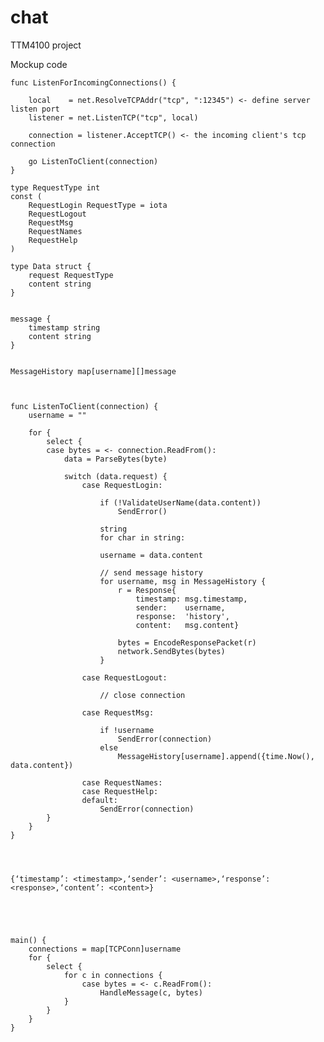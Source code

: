 # chat
TTM4100 project

Mockup code
	
	func ListenForIncomingConnections() {
	
		local    = net.ResolveTCPAddr("tcp", ":12345") <- define server listen port
		listener = net.ListenTCP("tcp", local)
		
		connection = listener.AcceptTCP() <- the incoming client's tcp connection
		
		go ListenToClient(connection)
	}
	
	type RequestType int
	const (
		RequestLogin RequestType = iota
		RequestLogout
		RequestMsg
		RequestNames
		RequestHelp
	)
	
	type Data struct {
		request RequestType
		content string
	}
	
	
	message {
		timestamp string
		content string
	}
		
	
	MessageHistory map[username][]message
	
	
	
	func ListenToClient(connection) {
		username = ""
	
		for {
			select {
			case bytes = <- connection.ReadFrom():
				data = ParseBytes(byte)
				
				switch (data.request) {
					case RequestLogin:
					
						if (!ValidateUserName(data.content))
							SendError()
							
						string
						for char in string:
						
						username = data.content
						
						// send message history
						for username, msg in MessageHistory {
							r = Response{
								timestamp: msg.timestamp,
								sender:    username,
								response:  'history',
								content:   msg.content}
								
							bytes = EncodeResponsePacket(r)
							network.SendBytes(bytes)
						}
						
					case RequestLogout:
					
						// close connection
						
					case RequestMsg:
					
						if !username
							SendError(connection)
						else
							MessageHistory[username].append({time.Now(), data.content})
					
					case RequestNames:
					case RequestHelp:
					default:
						SendError(connection)
			}
		}
	}
	
	
	
	
	{‘timestamp’: <timestamp>,‘sender’: <username>,‘response’: <response>,‘content’: <content>}
	
	
	
	
	
	main() {
		connections = map[TCPConn]username
		for {
			select {			
				for c in connections {
					case bytes = <- c.ReadFrom():
						HandleMessage(c, bytes)
				}
			}
		}
	}
	

